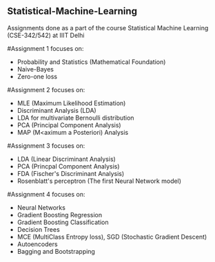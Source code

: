 ## Statistical-Machine-Learning
Assignments done as a part of the course Statistical Machine Learning (CSE-342/542) at IIIT Delhi

#Assignment 1 focuses on:
  - Probability and Statistics (Mathematical Foundation)
  - Naive-Bayes
  - Zero-one loss
  
#Assignment 2 focuses on:
  - MLE (Maximum Likelihood Estimation)
  - Discriminant Analysis (LDA)
  - LDA for multivariate Bernoulli distribution
  - PCA (Principal Component Analysis)
  - MAP (M<aximum a Posteriori) Analysis
  
#Assignment 3 focuses on:
  - LDA (Linear Discriminant Analysis)
  - PCA (Princpal Component Analysis)
  - FDA (Fischer's Discriminant Analysis)
  - Rosenblatt's perceptron (The first Neural Network model)
  
#Assignment 4 focuses on:
  - Neural Networks
  - Gradient Boosting Regression
  - Gradient Boosting Classification
  - Decision Trees
  - MCE (MultiClass Entropy loss), SGD (Stochastic Gradient Descent)
  - Autoencoders
  - Bagging and Bootstrapping
  

